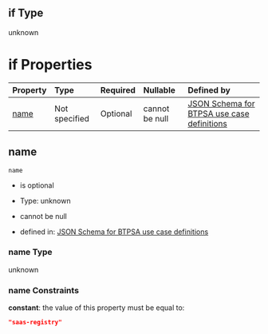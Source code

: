 ## if Type

unknown

# if Properties

| Property      | Type          | Required | Nullable       | Defined by                                                                                                                                                                                                        |
| :------------ | :------------ | :------- | :------------- | :---------------------------------------------------------------------------------------------------------------------------------------------------------------------------------------------------------------- |
| [name](#name) | Not specified | Optional | cannot be null | [JSON Schema for BTPSA use case definitions](btpsa-usecase-properties-services-items-allof-1-then-allof-98-if-properties-name.md "undefined#/properties/services/items/allOf/1/then/allOf/98/if/properties/name") |

## name



`name`

*   is optional

*   Type: unknown

*   cannot be null

*   defined in: [JSON Schema for BTPSA use case definitions](btpsa-usecase-properties-services-items-allof-1-then-allof-98-if-properties-name.md "undefined#/properties/services/items/allOf/1/then/allOf/98/if/properties/name")

### name Type

unknown

### name Constraints

**constant**: the value of this property must be equal to:

```json
"saas-registry"
```
